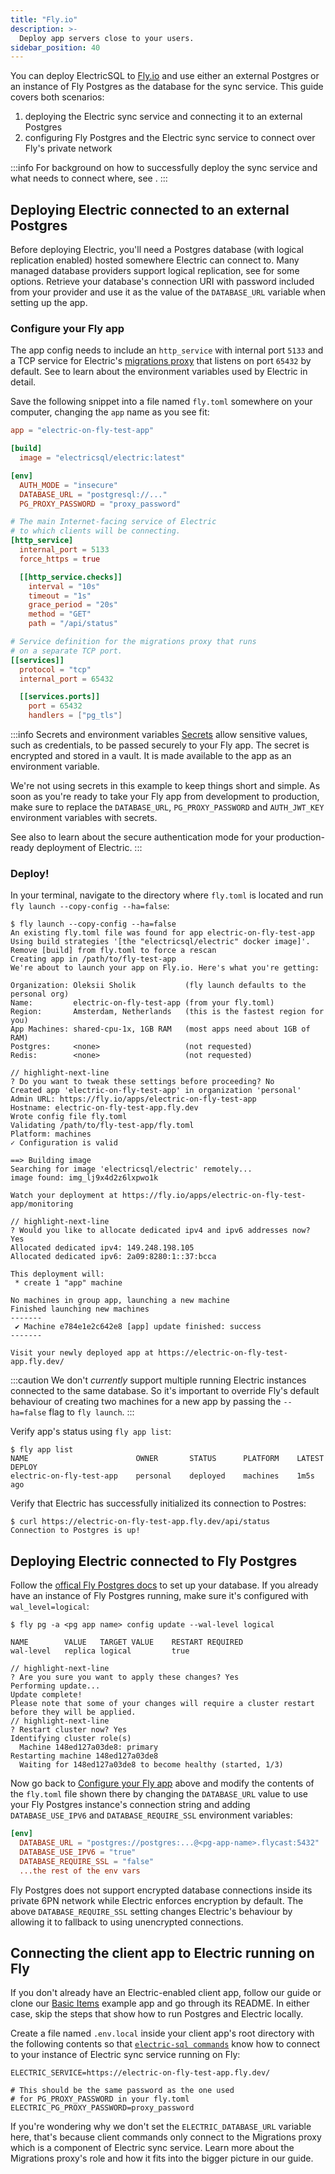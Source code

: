 ```yaml
---
title: "Fly.io"
description: >-
  Deploy app servers close to your users.
sidebar_position: 40
---
```


You can deploy ElectricSQL to [Fly.io](https://fly.io) and use either an external Postgres or an instance of Fly Postgres as the database for the sync service. This guide covers both scenarios:

  1. deploying the Electric sync service and connecting it to an external Postgres
  2. configuring Fly Postgres and the Electric sync service to connect over Fly's private network

:::info
For background on how to successfully deploy the sync service and what needs to connect where, see <DocPageLink path="deployment/concepts" />.
:::

## Deploying Electric connected to an external Postgres

Before deploying Electric, you'll need a Postgres database (with logical replication enabled) hosted somewhere Electric can connect to. Many managed database providers support logical replication, see <DocPageLink path="usage/installation/postgres#hosting" /> for some options. Retrieve your database's connection URI with password included from your provider and use it as the value of the `DATABASE_URL` variable when setting up the app.

### Configure your Fly app

The app config needs to include an `http_service` with internal port `5133` and a TCP service for Electric's [migrations proxy](../usage/data-modelling/migrations#migrations-proxy) that listens on port `65432` by default.  See <DocPageLink path="api/service" /> to learn about the environment variables used by Electric in detail.

Save the following snippet into a file named `fly.toml` somewhere on your computer, changing the `app` name as you see fit:

```toml
app = "electric-on-fly-test-app"

[build]
  image = "electricsql/electric:latest"

[env]
  AUTH_MODE = "insecure"
  DATABASE_URL = "postgresql://..."
  PG_PROXY_PASSWORD = "proxy_password"

# The main Internet-facing service of Electric
# to which clients will be connecting.
[http_service]
  internal_port = 5133
  force_https = true

  [[http_service.checks]]
    interval = "10s"
    timeout = "1s"
    grace_period = "20s"
    method = "GET"
    path = "/api/status"

# Service definition for the migrations proxy that runs
# on a separate TCP port.
[[services]]
  protocol = "tcp"
  internal_port = 65432

  [[services.ports]]
    port = 65432
    handlers = ["pg_tls"]
```

:::info Secrets and environment variables
[Secrets](https://fly.io/docs/reference/secrets/) allow sensitive values, such as credentials, to be passed securely to your Fly app. The secret is encrypted and stored in a vault. It is made available to the app as an environment variable.

We're not using secrets in this example to keep things short and simple. As soon as you're ready to take your Fly app from development to production, make sure to replace the `DATABASE_URL`, `PG_PROXY_PASSWORD` and `AUTH_JWT_KEY` environment variables with secrets.

See also <DocPageLink path="usage/auth/secure"/> to learn about the secure authentication mode for your production-ready deployment of Electric.
:::

### Deploy!

In your terminal, navigate to the directory where `fly.toml` is located and run `fly launch --copy-config --ha=false`:

```text
$ fly launch --copy-config --ha=false
An existing fly.toml file was found for app electric-on-fly-test-app
Using build strategies '[the "electricsql/electric" docker image]'.
Remove [build] from fly.toml to force a rescan
Creating app in /path/to/fly-test-app
We're about to launch your app on Fly.io. Here's what you're getting:

Organization: Oleksii Sholik           (fly launch defaults to the personal org)
Name:         electric-on-fly-test-app (from your fly.toml)
Region:       Amsterdam, Netherlands   (this is the fastest region for you)
App Machines: shared-cpu-1x, 1GB RAM   (most apps need about 1GB of RAM)
Postgres:     <none>                   (not requested)
Redis:        <none>                   (not requested)

// highlight-next-line
? Do you want to tweak these settings before proceeding? No
Created app 'electric-on-fly-test-app' in organization 'personal'
Admin URL: https://fly.io/apps/electric-on-fly-test-app
Hostname: electric-on-fly-test-app.fly.dev
Wrote config file fly.toml
Validating /path/to/fly-test-app/fly.toml
Platform: machines
✓ Configuration is valid

==> Building image
Searching for image 'electricsql/electric' remotely...
image found: img_lj9x4d2z6lxpwo1k

Watch your deployment at https://fly.io/apps/electric-on-fly-test-app/monitoring

// highlight-next-line
? Would you like to allocate dedicated ipv4 and ipv6 addresses now? Yes
Allocated dedicated ipv4: 149.248.198.105
Allocated dedicated ipv6: 2a09:8280:1::37:bcca

This deployment will:
 * create 1 "app" machine

No machines in group app, launching a new machine
Finished launching new machines
-------
 ✔ Machine e784e1e2c642e8 [app] update finished: success
-------

Visit your newly deployed app at https://electric-on-fly-test-app.fly.dev/
```

:::caution
We don't _currently_ support multiple running Electric instances connected to the same database. So it's important to override Fly's default behaviour of creating two machines for a new app by passing the `--ha=false` flag to `fly launch`.
:::

Verify app's status using `fly app list`:

```shell
$ fly app list
NAME                    	OWNER   	STATUS  	PLATFORM	LATEST DEPLOY
electric-on-fly-test-app	personal	deployed	machines	1m5s ago
```

Verify that Electric has successfully initialized its connection to Postres:

```shell
$ curl https://electric-on-fly-test-app.fly.dev/api/status
Connection to Postgres is up!
```


## Deploying Electric connected to Fly Postgres

Follow the [offical Fly Postgres docs](https://fly.io/docs/postgres/) to set up your database. If you already have an instance of Fly Postgres running, make sure it's configured with `wal_level=logical`:

```shell
$ fly pg -a <pg app name> config update --wal-level logical

NAME     	VALUE  	TARGET VALUE	RESTART REQUIRED
wal-level	replica	logical     	true

// highlight-next-line
? Are you sure you want to apply these changes? Yes
Performing update...
Update complete!
Please note that some of your changes will require a cluster restart
before they will be applied.
// highlight-next-line
? Restart cluster now? Yes
Identifying cluster role(s)
  Machine 148ed127a03de8: primary
Restarting machine 148ed127a03de8
  Waiting for 148ed127a03de8 to become healthy (started, 1/3)
```

Now go back to [Configure your Fly app](#configure-your-fly-app) above and modify the contents of the `fly.toml` file shown there by changing the `DATABASE_URL` value to use your Fly Postgres instance's connection string and adding `DATABASE_USE_IPV6` and `DATABASE_REQUIRE_SSL` environment variables:


```toml
[env]
  DATABASE_URL = "postgres://postgres:...@<pg-app-name>.flycast:5432"
  DATABASE_USE_IPV6 = "true"
  DATABASE_REQUIRE_SSL = "false"
  ...the rest of the env vars
```

Fly Postgres does not support encrypted database connections inside its private 6PN network while Electric enforces encryption by default. The above `DATABASE_REQUIRE_SSL` setting changes Electric's behaviour by allowing it to fallback to using unencrypted connections.

## Connecting the client app to Electric running on Fly

If you don't already have an Electric-enabled client app, follow our <DocPageLink path="quickstart" /> guide or clone our [Basic Items](/docs/examples/basic) example app and go through its README. In either case, skip the steps that show how to run Postgres and Electric locally.

Create a file named `.env.local` inside your client app's root directory with the following contents so that [`electric-sql commands`](/docs/api/cli) know how to connect to your instance of Electric sync service running on Fly:

```shell
ELECTRIC_SERVICE=https://electric-on-fly-test-app.fly.dev/

# This should be the same password as the one used
# for PG_PROXY_PASSWORD in your fly.toml
ELECTRIC_PG_PROXY_PASSWORD=proxy_password
```

If you're wondering why we don't set the `ELECTRIC_DATABASE_URL` variable here, that's because client commands only connect to the Migrations proxy which is a component of Electric sync service. Learn more about the Migrations proxy's role and how it fits into the bigger picture in our <DocPageLink path="deployment/concepts#migrations-proxy" /> guide.
